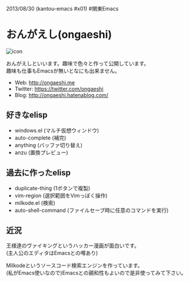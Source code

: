 2013/08/30 (kantou-emacs #x01) #関東Emacs

# おんがえし(ongaeshi) 
![icon](http://www.gravatar.com/avatar/6377451175704e2d367ce508bffc1fa5)

おんがえしといいます。趣味で色々と作って公開しています。<br>
趣味も仕事もEmacsが無いとなにも出来ません。

- Web: http://ongaeshi.me
- Twitter: https://twitter.com/ongaeshi
- Blog: http://ongaeshi.hatenablog.com/

## 好きなelisp
- windows.el (マルチ仮想ウィンドウ)
- auto-complete (補完)
- anything (バッファ切り替え)
- anzu (置換プレビュー)

## 過去に作ったelisp
- duplicate-thing (1ボタンで複製)
- vim-region (選択範囲をVimっぽく操作)
- milkode.el (検索)
- auto-shell-command (ファイルセーブ時に任意のコマンドを実行)

## 近況
王様達のヴァイキングというハッカー漫画が面白いです。<br>
(主人公のエディタはEmacsとの噂あり)

Milkodeというソースコード検索エンジンを作っています。<br>
(私がEmacs使いなので)Emacsとの親和性もよいので是非使ってみて下さい。
